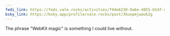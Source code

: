 ```yaml
---
fedi_link: https://fedi.vale.rocks/activities/f94e6230-9a6e-4855-b54f-ad8b0b8cce5c
bsky_link: https://bsky.app/profile/vale.rocks/post/3kuxpmjwauk2g
---
```


The phrase "WebKit magic" is something I could live without.
